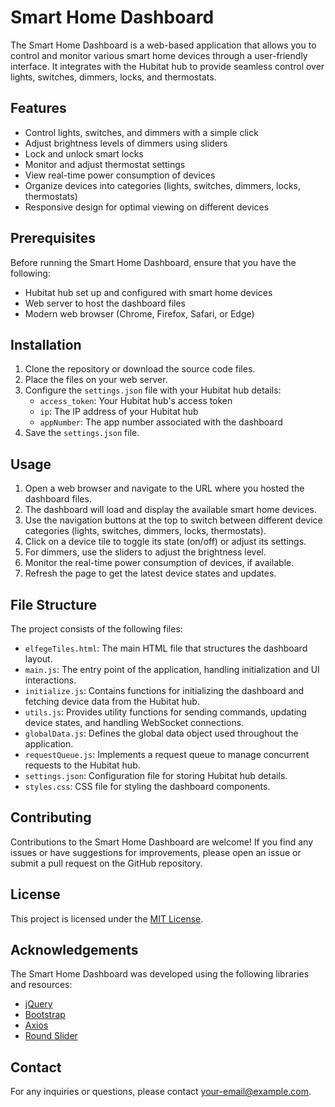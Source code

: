 # Smart Home Dashboard

The Smart Home Dashboard is a web-based application that allows you to control and monitor various smart home devices through a user-friendly interface. It integrates with the Hubitat hub to provide seamless control over lights, switches, dimmers, locks, and thermostats.

## Features

- Control lights, switches, and dimmers with a simple click
- Adjust brightness levels of dimmers using sliders
- Lock and unlock smart locks
- Monitor and adjust thermostat settings
- View real-time power consumption of devices
- Organize devices into categories (lights, switches, dimmers, locks, thermostats)
- Responsive design for optimal viewing on different devices

## Prerequisites

Before running the Smart Home Dashboard, ensure that you have the following:

- Hubitat hub set up and configured with smart home devices
- Web server to host the dashboard files
- Modern web browser (Chrome, Firefox, Safari, or Edge)

## Installation

1. Clone the repository or download the source code files.
2. Place the files on your web server.
3. Configure the `settings.json` file with your Hubitat hub details:
   - `access_token`: Your Hubitat hub's access token
   - `ip`: The IP address of your Hubitat hub
   - `appNumber`: The app number associated with the dashboard
4. Save the `settings.json` file.

## Usage

1. Open a web browser and navigate to the URL where you hosted the dashboard files.
2. The dashboard will load and display the available smart home devices.
3. Use the navigation buttons at the top to switch between different device categories (lights, switches, dimmers, locks, thermostats).
4. Click on a device tile to toggle its state (on/off) or adjust its settings.
5. For dimmers, use the sliders to adjust the brightness level.
6. Monitor the real-time power consumption of devices, if available.
7. Refresh the page to get the latest device states and updates.

## File Structure

The project consists of the following files:

- `elfegeTiles.html`: The main HTML file that structures the dashboard layout.
- `main.js`: The entry point of the application, handling initialization and UI interactions.
- `initialize.js`: Contains functions for initializing the dashboard and fetching device data from the Hubitat hub.
- `utils.js`: Provides utility functions for sending commands, updating device states, and handling WebSocket connections.
- `globalData.js`: Defines the global data object used throughout the application.
- `requestQueue.js`: Implements a request queue to manage concurrent requests to the Hubitat hub.
- `settings.json`: Configuration file for storing Hubitat hub details.
- `styles.css`: CSS file for styling the dashboard components.

## Contributing

Contributions to the Smart Home Dashboard are welcome! If you find any issues or have suggestions for improvements, please open an issue or submit a pull request on the GitHub repository.

## License

This project is licensed under the [MIT License](LICENSE).

## Acknowledgements

The Smart Home Dashboard was developed using the following libraries and resources:

- [jQuery](https://jquery.com/)
- [Bootstrap](https://getbootstrap.com/)
- [Axios](https://github.com/axios/axios)
- [Round Slider](https://roundsliderui.com/)

## Contact

For any inquiries or questions, please contact [your-email@example.com](mailto:elfege@elfege.com).

